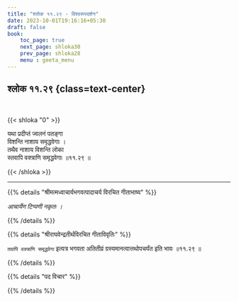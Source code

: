 ```yaml
---
title: "श्लोक ११.२९ - विश्वरूपदर्शन"
date: 2023-10-01T19:16:16+05:30
draft: false
book:
    toc_page: true
    next_page: shloka30
    prev_page: shloka28
    menu : geeta_menu
---
```




## श्लोक ११.२९ {class=text-center}

<br/>

{{< shloka  "0"  >}}

यथा प्रदीप्तं ज्वलनं पतङ्गा  
विशन्ति नाशाय समृद्धवेगाः ।    
तथैव नाशाय विशन्ति लोका  
स्तवापि वक्त्राणि समृद्धवेगाः ॥११.२९ ॥

{{< /shloka >}}

---


{{% details "श्रीमत्मध्वाचार्यभगवत्पादाचर्य विरचित  गीताभाष्य" %}}

*आचार्येण टिप्पणी नकृतः ।*

{{% /details %}}



{{% details "श्रीराघवेन्द्रतीर्थविरचित गीताविवृतिः" %}}

`तवापि वक्त्राणि समृद्धवेगा` इत्यत्र भगवता 
अतितीव्रं ग्रस्यमानत्वात्तथोपचर्यंत इति भावः ॥११.२९ ॥

{{% /details %}}



{{% details "पद विचार" %}}


{{% /details %}}

